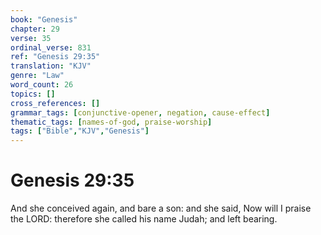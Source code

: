 ```yaml
---
book: "Genesis"
chapter: 29
verse: 35
ordinal_verse: 831
ref: "Genesis 29:35"
translation: "KJV"
genre: "Law"
word_count: 26
topics: []
cross_references: []
grammar_tags: [conjunctive-opener, negation, cause-effect]
thematic_tags: [names-of-god, praise-worship]
tags: ["Bible","KJV","Genesis"]
---
```


# Genesis 29:35

And she conceived again, and bare a son: and she said, Now will I praise the LORD: therefore she called his name Judah; and left bearing.
